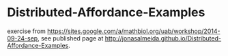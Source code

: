 Distributed-Affordance-Examples
===============================

exercise from https://sites.google.com/a/mathbiol.org/uab/workshop/2014-09-24-sep, see published page at http://jonasalmeida.github.io/Distributed-Affordance-Examples.
